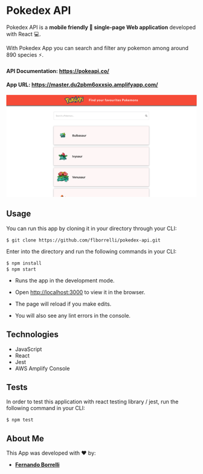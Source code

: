 # Pokedex API
Pokedex API is a **mobile friendly :iphone: single-page Web application** developed with React :computer:.  

With Pokedex App you can search and filter any pokemon among around 890 species :zap:.

#### API Documentation: https://pokeapi.co/

#### App URL: https://master.du2pbm6oxxsio.amplifyapp.com/

![](/public/images/home.png)

## Usage

You can run this app by cloning it in your directory through your CLI:

```
$ git clone https://github.com/flborrelli/pokedex-api.git
```

Enter into the directory and run the following commands in your CLI:
```
$ npm install
$ npm start
```

- Runs the app in the development mode.

- Open [http://localhost:3000](http://localhost:3000) to view it in the browser.

- The page will reload if you make edits.

- You will also see any lint errors in the console.

## Technologies

- JavaScript
- React
- Jest
- AWS Amplify Console

## Tests

In order to test this application with react testing library / jest, run the following command in your CLI:

```
$ npm test
```

## About Me

This App was developed with :heart: by:

- [**Fernando Borrelli**](https://github.com/flborrelli)




